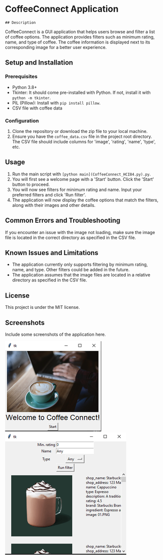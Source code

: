 
# CoffeeConnect Application

    ## Description
CoffeeConnect is a GUI application that helps users browse and filter a list of coffee options. The application provides filters such as minimum rating, name, and type of coffee. The coffee information is displayed next to its corresponding image for a better user experience.

## Setup and Installation

### Prerequisites

- Python 3.8+
- Tkinter: It should come pre-installed with Python. If not, install it with `python -m tkinter`.
- PIL (Pillow): Install with `pip install pillow`.
- CSV file with coffee data

### Configuration

1. Clone the repository or download the zip file to your local machine.
2. Ensure you have the `coffee_data.csv` file in the project root directory. The CSV file should include columns for 'image', 'rating', 'name', 'type', etc.

## Usage

1. Run the main script with `[python main](CoffeeConnect_HCI84.py).py`.
2. You will first see a welcome page with a 'Start' button. Click the 'Start' button to proceed.
3. You will now see filters for minimum rating and name. Input your preferred filters and click 'Run filter'.
4. The application will now display the coffee options that match the filters, along with their images and other details.

## Common Errors and Troubleshooting

If you encounter an issue with the image not loading, make sure the image file is located in the correct directory as specified in the CSV file.

## Known Issues and Limitations

- The application currently only supports filtering by minimum rating, name, and type. Other filters could be added in the future.
- The application assumes that the image files are located in a relative directory as specified in the CSV file.

## License

This project is under the MIT license.

## Screenshots

Include some screenshots of the application here.

![main page](image.png)
![serach page](image-1.png)
